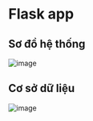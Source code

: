 # Flask app 
## Sơ đồ hệ thống 
![image](https://github.com/fight24/PetWeio_DoAn/assets/73922634/71b7a266-be59-4c20-bd1b-5da641c62ffd)
## Cơ sở dữ liệu
![image](https://github.com/fight24/PetWeio_DoAn/assets/73922634/5160e620-a0cc-49f2-a500-d0bdaef4fa9d)

